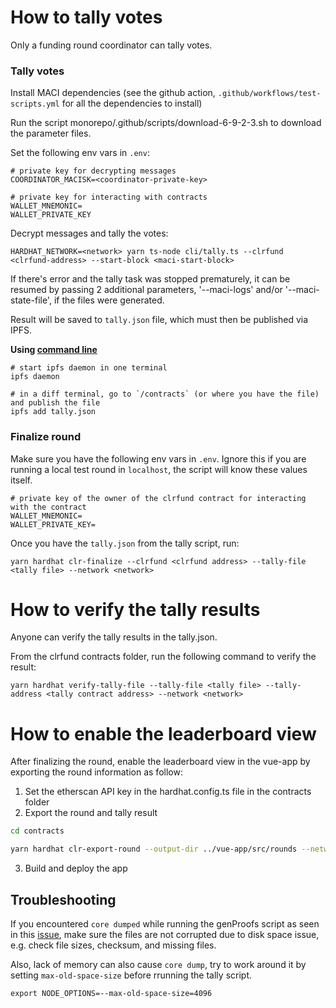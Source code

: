 # How to tally votes

Only a funding round coordinator can tally votes.


### Tally votes

Install MACI dependencies (see the github action, `.github/workflows/test-scripts.yml` for all the dependencies to install)

Run the script monorepo/.github/scripts/download-6-9-2-3.sh to download the parameter files.

Set the following env vars in `.env`:

```
# private key for decrypting messages
COORDINATOR_MACISK=<coordinator-private-key>

# private key for interacting with contracts
WALLET_MNEMONIC=
WALLET_PRIVATE_KEY
```

Decrypt messages and tally the votes:

```
HARDHAT_NETWORK=<network> yarn ts-node cli/tally.ts --clrfund <clrfund-address> --start-block <maci-start-block>
```

If there's error and the tally task was stopped prematurely, it can be resumed by passing 2 additional parameters, '--maci-logs' and/or '--maci-state-file', if the files were generated.

Result will be saved to `tally.json` file, which must then be published via IPFS.

**Using [command line](https://docs.ipfs.tech/reference/kubo/cli/#ipfs)**

```
# start ipfs daemon in one terminal
ipfs daemon

# in a diff terminal, go to `/contracts` (or where you have the file) and publish the file
ipfs add tally.json
```

### Finalize round

Make sure you have the following env vars in `.env`. Ignore this if you are running a local test round in `localhost`, the script will know these values itself.

```
# private key of the owner of the clrfund contract for interacting with the contract
WALLET_MNEMONIC=
WALLET_PRIVATE_KEY=
```

Once you have the `tally.json` from the tally script, run:

```
yarn hardhat clr-finalize --clrfund <clrfund address> --tally-file <tally file> --network <network>
```

# How to verify the tally results

Anyone can verify the tally results in the tally.json.

From the clrfund contracts folder, run the following command to verify the result:

```
yarn hardhat verify-tally-file --tally-file <tally file> --tally-address <tally contract address> --network <network>
```

# How to enable the leaderboard view

After finalizing the round, enable the leaderboard view in the vue-app by exporting the round information as follow:

1) Set the etherscan API key in the hardhat.config.ts file in the contracts folder
2) Export the round and tally result

```sh
cd contracts

yarn hardhat clr-export-round --output-dir ../vue-app/src/rounds --network <network> --round-address <round address> --operator <operator> --start-block <recipient-registry-start-block> --ipfs <ipfs-gateway-url>

```
3) Build and deploy the app



## Troubleshooting
If you encountered `core dumped` while running the genProofs script as seen in this [issue](https://github.com/clrfund/monorepo/issues/383), make sure the files are not corrupted due to disk space issue, e.g. check file sizes, checksum, and missing files.

Also, lack of memory can also cause `core dump`, try to work around it by setting `max-old-space-size` before rrunning the tally script.
```
export NODE_OPTIONS=--max-old-space-size=4096
```
